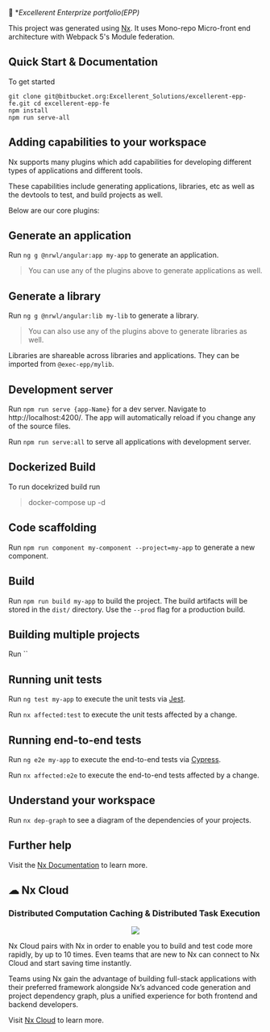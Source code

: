 

🔎 **Excellerent Enterprize portfolio(EPP)*

This project was generated using [Nx](https://nx.dev). It uses Mono-repo Micro-front end architecture with Webpack 5's Module federation.




## Quick Start & Documentation
To get started 
```
git clone git@bitbucket.org:Excellerent_Solutions/excellerent-epp-fe.git cd excellerent-epp-fe
npm install
npm run serve-all
```



## Adding capabilities to your workspace

Nx supports many plugins which add capabilities for developing different types of applications and different tools.

These capabilities include generating applications, libraries, etc as well as the devtools to test, and build projects as well.

Below are our core plugins:


## Generate an application

Run `ng g @nrwl/angular:app my-app` to generate an application.

> You can use any of the plugins above to generate applications as well.

## Generate a library

Run `ng g @nrwl/angular:lib my-lib` to generate a library.

> You can also use any of the plugins above to generate libraries as well.

Libraries are shareable across libraries and applications. They can be imported from `@exec-epp/mylib`.

## Development server

Run `npm run serve {app-Name}` for a dev server. Navigate to http://localhost:4200/. The app will automatically reload if you change any of the source files.


Run `npm run serve:all` to serve all applications with development server.
## Dockerized Build
To run docekrized build run

> docker-compose up -d
## Code scaffolding

Run `npm run component my-component --project=my-app` to generate a new component.

## Build

Run `npm run build my-app` to build the project. The build artifacts will be stored in the `dist/` directory. Use the `--prod` flag for a production build.

## Building multiple projects

Run ``

## Running unit tests

Run `ng test my-app` to execute the unit tests via [Jest](https://jestjs.io).

Run `nx affected:test` to execute the unit tests affected by a change.

## Running end-to-end tests

Run `ng e2e my-app` to execute the end-to-end tests via [Cypress](https://www.cypress.io).

Run `nx affected:e2e` to execute the end-to-end tests affected by a change.

## Understand your workspace

Run `nx dep-graph` to see a diagram of the dependencies of your projects.

## Further help

Visit the [Nx Documentation](https://nx.dev/angular) to learn more.






## ☁ Nx Cloud

### Distributed Computation Caching & Distributed Task Execution

<p style="text-align: center;"><img src="https://raw.githubusercontent.com/nrwl/nx/master/images/nx-cloud-card.png"></p>

Nx Cloud pairs with Nx in order to enable you to build and test code more rapidly, by up to 10 times. Even teams that are new to Nx can connect to Nx Cloud and start saving time instantly.

Teams using Nx gain the advantage of building full-stack applications with their preferred framework alongside Nx’s advanced code generation and project dependency graph, plus a unified experience for both frontend and backend developers.

Visit [Nx Cloud](https://nx.app/) to learn more.
